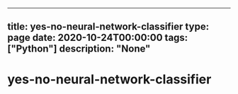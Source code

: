 
---
title: yes-no-neural-network-classifier
type: page
date: 2020-10-24T00:00:00
tags: ["Python"]
description: "None"
---


# yes-no-neural-network-classifier